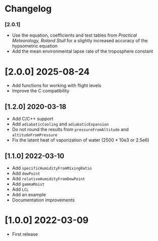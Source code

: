 # Changelog

### [2.0.1]
 - Use the equation, coefficients and test tables from *Practical Meteorology, Roland Stull* for a slightly increased accuracy of the hypsometric equation
 - Add the mean environmental lapse rate of the troposphere constant

# [2.0.0] 2025-08-24
 - Add functions for working with flight levels
 - Improve the C compatibility

## [1.2.0] 2020-03-18
 - Add C/C++ support
 - Add `adiabaticCooling` and `adiabaticExpansion`
 - Do not round the results from `pressureFromAltitude` and `altitudeFromPressure`
 - Fix the latent heat of vaporization of water (2500 * 10e3 or 2.5e6)

## [1.1.0] 2022-03-10
 - Add `specificHumidityFromMixingRatio`
 - Add `dewPoint`
 - Add `relativeHumidityFromDewPoint`
 - Add `gammaMoist`
 - Add `LCL`
 - Add an example
 - Documentation improvements

# [1.0.0] 2022-03-09

 - First release
